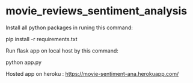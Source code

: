 # movie_reviews_sentiment_analysis

Install all python packages in runing this command:

pip install -r requirements.txt

Run flask app on local host by this command:

python app.py

Hosted app on heroku : https://movie-sentiment-ana.herokuapp.com/
